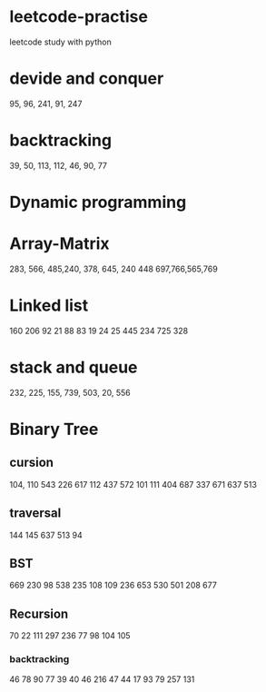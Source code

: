 # leetcode-practise
leetcode study with python
# devide and conquer
95, 96, 241, 91, 247
# backtracking
39, 50, 113, 112, 46, 90, 77
# Dynamic programming

# Array-Matrix
283, 566, 485,240, 378, 645, 240 448 697,766,565,769
# Linked list
160 206 92 21 88 83 19 24 25 445 234 725 328
# stack and queue
232, 225, 155, 739, 503, 20, 556
# Binary Tree
## cursion
104, 110 543 226 617 112 437 572 101 111 404 687 337 671 637 513
## traversal
144 145 637 513 94
## BST
669 230 98 538 235 108 109 236 653 530 501 208 677
## Recursion 
70 22 111 297 236 77 98 104 105 
### backtracking
46 78 90 77 39 40 46 216 47 44 17 93 79 257 131
